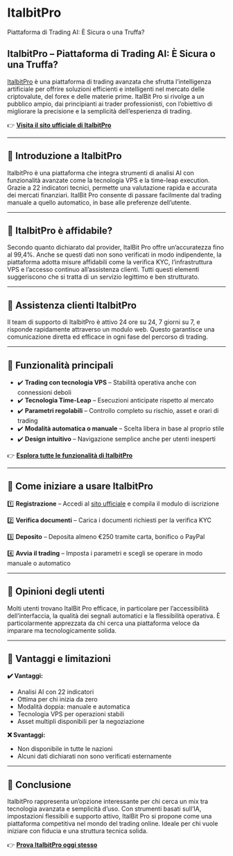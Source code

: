 # ItalbitPro
Piattaforma di Trading AI: È Sicura o una Truffa?

## ItalbitPro – Piattaforma di Trading AI: È Sicura o una Truffa?

[ItalbitPro](https://italbitpro.it) è una piattaforma di trading avanzata che sfrutta l’intelligenza artificiale per offrire soluzioni efficienti e intelligenti nel mercato delle criptovalute, del forex e delle materie prime. ItalBit Pro si rivolge a un pubblico ampio, dai principianti ai trader professionisti, con l’obiettivo di migliorare la precisione e la semplicità dell’esperienza di trading.

👉 **[Visita il sito ufficiale di ItalbitPro](https://italbitpro.it)**

---

## 📌 Introduzione a ItalbitPro

ItalbitPro è una piattaforma che integra strumenti di analisi AI con funzionalità avanzate come la tecnologia VPS e la time-leap execution. Grazie a 22 indicatori tecnici, permette una valutazione rapida e accurata dei mercati finanziari. ItalBit Pro consente di passare facilmente dal trading manuale a quello automatico, in base alle preferenze dell’utente.

---

## 📌 ItalbitPro è affidabile?

Secondo quanto dichiarato dal provider, ItalBit Pro offre un’accuratezza fino al 99,4%. Anche se questi dati non sono verificati in modo indipendente, la piattaforma adotta misure affidabili come la verifica KYC, l’infrastruttura VPS e l’accesso continuo all’assistenza clienti. Tutti questi elementi suggeriscono che si tratta di un servizio legittimo e ben strutturato.

---

## 📌 Assistenza clienti ItalbitPro

Il team di supporto di ItalbitPro è attivo 24 ore su 24, 7 giorni su 7, e risponde rapidamente attraverso un modulo web. Questo garantisce una comunicazione diretta ed efficace in ogni fase del percorso di trading.

---

## 📌 Funzionalità principali

- ✔️ **Trading con tecnologia VPS** – Stabilità operativa anche con connessioni deboli
- ✔️ **Tecnologia Time-Leap** – Esecuzioni anticipate rispetto al mercato
- ✔️ **Parametri regolabili** – Controllo completo su rischio, asset e orari di trading
- ✔️ **Modalità automatica o manuale** – Scelta libera in base al proprio stile
- ✔️ **Design intuitivo** – Navigazione semplice anche per utenti inesperti

👉 **[Esplora tutte le funzionalità di ItalbitPro](https://italbitpro.it)**

---

## 📌 Come iniziare a usare ItalbitPro

1️⃣ **Registrazione** – Accedi al [sito ufficiale](https://italbitpro.it) e compila il modulo di iscrizione

2️⃣ **Verifica documenti** – Carica i documenti richiesti per la verifica KYC

3️⃣ **Deposito** – Deposita almeno €250 tramite carta, bonifico o PayPal

4️⃣ **Avvia il trading** – Imposta i parametri e scegli se operare in modo manuale o automatico

---

## 📌 Opinioni degli utenti

Molti utenti trovano ItalBit Pro efficace, in particolare per l’accessibilità dell’interfaccia, la qualità dei segnali automatici e la flessibilità operativa. È particolarmente apprezzata da chi cerca una piattaforma veloce da imparare ma tecnologicamente solida.

---

## 📌 Vantaggi e limitazioni

**✔️ Vantaggi:**
- Analisi AI con 22 indicatori
- Ottima per chi inizia da zero
- Modalità doppia: manuale e automatica
- Tecnologia VPS per operazioni stabili
- Asset multipli disponibili per la negoziazione

**❌ Svantaggi:**
- Non disponibile in tutte le nazioni
- Alcuni dati dichiarati non sono verificati esternamente

---

## 📌 Conclusione

ItalbitPro rappresenta un’opzione interessante per chi cerca un mix tra tecnologia avanzata e semplicità d’uso. Con strumenti basati sull’IA, impostazioni flessibili e supporto attivo, ItalBit Pro si propone come una piattaforma competitiva nel mondo del trading online. Ideale per chi vuole iniziare con fiducia e una struttura tecnica solida.

👉 **[Prova ItalbitPro oggi stesso](https://italbitpro.it)**
